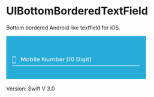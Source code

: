 # UIBottomBorderedTextField

Bottom bordered Android like textfield for iOS.

![Preview](https://github.com/anooj1483/UIBottomBorderedTextField/blob/master/Screen%20Shot%202016-10-18%20at%205.31.26%20PM.png)


Version: Swift V 3.0
